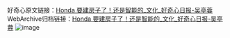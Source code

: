 好奇心原文链接：[Honda 要建房子了！还是智能的_文化_好奇心日报-吴亭蓉](https://www.qdaily.com/articles/7.html)
WebArchive归档链接：[Honda 要建房子了！还是智能的_文化_好奇心日报-吴亭蓉](http://web.archive.org/web/20170905002337/http://www.qdaily.com/articles/7.html)
![image](http://ww3.sinaimg.cn/large/007d5XDply1g3v2ri0jdyj30u04bf7wh)